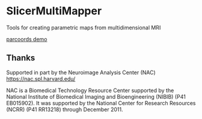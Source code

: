 # SlicerMultiMapper
Tools for creating parametric maps from multidimensional MRI

[parcoords demo](https://pieper.github.io/SlicerMultiMapper/demos/parallel-plot/)

## Thanks

Supported in part by the Neuroimage Analysis Center (NAC) https://nac.spl.harvard.edu/

NAC is a Biomedical Technology Resource Center supported by the National Institute of Biomedical Imaging and Bioengineering (NIBIB) (P41 EB015902). It was supported by the National Center for Research Resources (NCRR) (P41 RR13218) through December 2011.

